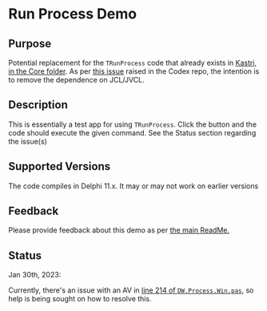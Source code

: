 # Run Process Demo

## Purpose

Potential replacement for the `TRunProcess` code that already exists in [Kastri, in the Core folder](https://github.com/DelphiWorlds/Kastri/tree/master/Core).
As per [this issue](https://github.com/DelphiWorlds/Codex/issues/26) raised in the Codex repo, the intention is to remove the dependence on JCL/JVCL.

## Description

This is essentially a test app for using `TRunProcess`. Click the button and the code should execute the given command. See the Status section regarding the issue(s)

## Supported Versions

The code compiles in Delphi 11.x. It may or may not work on earlier versions

## Feedback

Please provide feedback about this demo as per [the main ReadMe.](https://github.com/DelphiWorlds/Playground/blob/main/Readme.md)

## Status

Jan 30th, 2023:

Currently, there's an issue with an AV in [line 214 of `DW.Process.Win.pas`](https://github.com/DelphiWorlds/Playground/blob/c19f7767d0d784b116ece0c2f67beed49c79c3c3/Demos/RunProcess/DW.RunProcess.Win.pas#L214), so help is being sought on how to resolve this.
